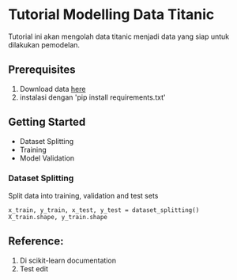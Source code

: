 # Tutorial Modelling Data Titanic

Tutorial ini akan mengolah data titanic menjadi data yang siap untuk dilakukan pemodelan.

## Prerequisites

1. Download data [here](https://www.kaggle.com/c/titanic/data?select=train.csv)
2. instalasi dengan 'pip install requirements.txt'

## Getting Started

- Dataset Splitting
- Training
- Model Validation

### Dataset Splitting

Split data into training, validation and test sets
```code
x_train, y_train, x_test, y_test = dataset_splitting()
X_train.shape, y_train.shape
```

## Reference:

1. Di scikit-learn documentation
2. Test edit
